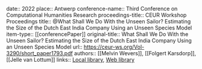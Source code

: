 date:: 2022
place:: Antwerp
conference-name:: Third Conference on Computational Humanities Research
proceedings-title:: CEUR Workshop Proceedings
title:: @What Shall We Do With the Unseen Sailor? Estimating the Size of the Dutch East India Company Using an Unseen Species Model
item-type:: [[conferencePaper]]
original-title:: What Shall We Do With the Unseen Sailor? Estimating the Size of the Dutch East India Company Using an Unseen Species Model
url:: https://ceur-ws.org/Vol-3290/short_paper1793.pdf
authors:: [[Melvin Wevers]], [[Folgert Karsdorp]], [[Jelle van Lottum]]
links:: [Local library](zotero://select/groups/2386895/items/T4RT9G77), [Web library](https://www.zotero.org/groups/2386895/items/T4RT9G77)
